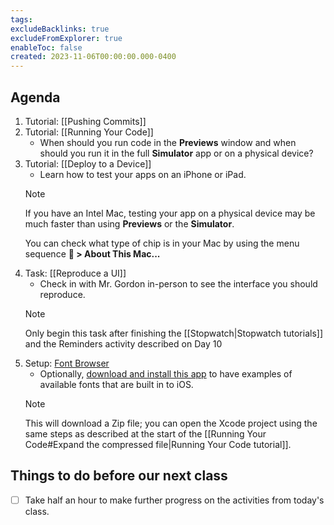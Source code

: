 ```yaml
---
tags:
excludeBacklinks: true
excludeFromExplorer: true
enableToc: false
created: 2023-11-06T00:00:00.000-0400
---
```

## Agenda
1. Tutorial: [[Pushing Commits]]
1. Tutorial: [[Running Your Code]]
	- When should you run code in the **Previews** window and when should you run it in the full **Simulator** app or on a physical device?
1. Tutorial: [[Deploy to a Device]]
	- Learn how to test your apps on an iPhone or iPad.
	> [!NOTE]
	> 
	> If you have an Intel Mac, testing your app on a physical device may be much faster than using **Previews** or the **Simulator**.
	> 
	> You can check what type of chip is in your Mac by using the menu sequence ** > About This Mac...**
1. Task: [[Reproduce a UI]]
	- Check in with Mr. Gordon in-person to see the interface you should reproduce.
	> [!NOTE]
	> 
	> Only begin this task after finishing the [[Stopwatch|Stopwatch tutorials]] and the Reminders activity described on Day 10
1. Setup: [Font Browser](https://github.com/lcs-rgordon/FontBrowser/archive/refs/heads/main.zip)
	- Optionally, [download and install this app](https://github.com/lcs-rgordon/FontBrowser/archive/refs/heads/main.zip) to have examples of available fonts that are built in to iOS.
	> [!NOTE]
	> 
	> This will download a Zip file; you can open the Xcode project using the same steps as described at the start of the [[Running Your Code#Expand the compressed file|Running Your Code tutorial]].
## Things to do before our next class
- [ ] Take half an hour to make further progress on the activities from today's class.
